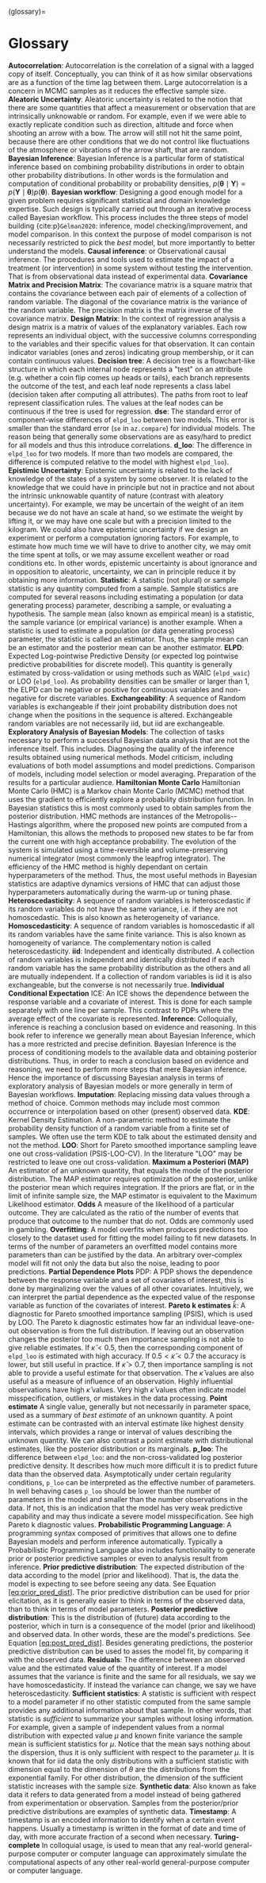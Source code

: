 (glossary)= 
# Glossary 
**Autocorrelation**: Autocorrelation is the correlation of a signal with a lagged copy of itself. Conceptually, you can think of it as how similar observations are as a function of the time lag between them.
Large autocorrelation is a concern in MCMC samples as it reduces the effective sample size.
 **Aleatoric Uncertainty**: Aleatoric uncertainty is related to the notion that there are some quantities that affect a measurement or observation that are intrinsically unknowable or random. For example, even if we were able to exactly replicate condition such as direction, altitude and force when shooting an arrow with a bow. The arrow will still not hit the same point, because there are other conditions that we do not control like fluctuations of the atmosphere or vibrations of the arrow shaft, that are random.
 **Bayesian Inference**: Bayesian Inference is a particular form of statistical inference based on combining probability distributions in order to obtain other probability distributions. In other words is the formulation and computation of conditional probability or probability densities, $p(\boldsymbol{\theta} \mid \boldsymbol{Y}) \propto p(\boldsymbol{Y} \mid \boldsymbol{\theta}) p(\boldsymbol{\theta})$.
 **Bayesian workflow**: Designing a good enough model for a given problem requires significant statistical and domain knowledge expertise. Such design is typically carried out through an iterative process called Bayesian workflow. This process includes the three steps of model building {cite:p}`Gelman2020`: inference, model checking/improvement, and model comparison. In this context the purpose of model comparison is not necessarily restricted to pick the *best* model, but more importantly to better understand the models.
 **Causal inference**: or Observational causal inference. The procedures and tools used to estimate the impact of a treatment (or intervention) in some system without testing the intervention. That is from observational data instead of experimental data.
 **Covariance Matrix and Precision Matrix**: The covariance matrix is a square matrix that contains the covariance between each pair of elements of a collection of random variable. The diagonal of the covariance matrix is the variance of the random variable. The precision matrix is the matrix inverse of the covariance matrix.
 **Design Matrix**: In the context of regression analysis a design matrix is a matrix of values of the explanatory variables. Each row represents an individual object, with the successive columns corresponding to the variables and their specific values for that observation. It can contain indicator variables (ones and zeros) indicating group membership, or it can contain continuous values.
 **Decision tree**: A decision tree is a flowchart-like structure in which each internal node represents a "test\" on an attribute (e.g.
whether a coin flip comes up heads or tails), each branch represents the outcome of the test, and each leaf node represents a class label (decision taken after computing all attributes). The paths from root to leaf represent classification rules. The values at the leaf nodes can be continuous if the tree is used for regression.
 **dse**: The standard error of component-wise differences of `elpd_loo` between two models. This error is smaller than the standard error (`se` in `az.compare`) for individual models. The reason being that generally some observations are as easy/hard to predict for all models and thus this introduce correlations.
 **d_loo**: The difference in `elpd_loo` for two models. If more than two models are compared, the difference is computed relative to the model with highest `elpd_loo`).
 **Epistimic Uncertainty**: Epistemic uncertainty is related to the lack of knowledge of the states of a system by some observer. It is related to the knowledge that we could have in principle but not in practice and not about the intrinsic unknowable quantity of nature (contrast with aleatory uncertainty). For example, we may be uncertain of the weight of an item because we do not have an scale at hand, so we estimate the weight by lifting it, or we may have one scale but with a precision limited to the kilogram. We could also have epistemic uncertainty if we design an experiment or perform a computation ignoring factors. For example, to estimate how much time we will have to drive to another city, we may omit the time spent at tolls, or we may assume excellent weather or road conditions etc. In other words, epistemic uncertainty is about ignorance and in opposition to aleatoric, uncertainty, we can in principle reduce it by obtaining more information.
 **Statistic**: A statistic (not plural) or sample statistic is any quantity computed from a sample. Sample statistics are computed for several reasons including estimating a population (or data generating process) parameter, describing a sample, or evaluating a hypothesis. The sample mean (also known as empirical mean) is a statistic, the sample variance (or empirical variance) is another example. When a statistic is used to estimate a population (or data generating process) parameter, the statistic is called an estimator. Thus, the sample mean can be an estimator and the posterior mean can be another estimator.
 **ELPD**: Expected Log-pointwise Predictive Density (or expected log pointwise predictive probabilities for discrete model). This quantity is generally estimated by cross-validation or using methods such as WAIC (`elpd_waic`) or LOO (`elpd_loo`). As probability densities can be smaller or larger than 1, the ELPD can be negative or positive for continuous variables and non-negative for discrete variables.
 **Exchangeability**: A sequence of Random variables is exchangeable if their joint probability distribution does not change when the positions in the sequence is altered. Exchangeable random variables are not necessarily iid, but iid are exchangeable.
 **Exploratory Analysis of Bayesian Models**: The collection of tasks necessary to perform a successful Bayesian data analysis that are not the inference itself. This includes. Diagnosing the quality of the inference results obtained using numerical methods. Model criticism, including evaluations of both model assumptions and model predictions.
Comparison of models, including model selection or model averaging.
Preparation of the results for a particular audience.
 **Hamiltonian Monte Carlo** Hamiltonian Monte Carlo (HMC) is a Markov chain Monte Carlo (MCMC) method that uses the gradient to efficiently explore a probability distribution function. In Bayesian statistics this is most commonly used to obtain samples from the posterior distribution.
HMC methods are instances of the Metropolis--Hastings algorithm, where the proposed new points are computed from a Hamiltonian, this allows the methods to proposed new states to be far from the current one with high acceptance probability. The evolution of the system is simulated using a time-reversible and volume-preserving numerical integrator (most commonly the leapfrog integrator). The efficiency of the HMC method is highly dependant on certain hyperparameters of the method. Thus, the most useful methods in Bayesian statistics are adaptive dynamics versions of HMC that can adjust those hyperparameters automatically during the warm-up or tuning phase.
 **Heteroscedasticity**: A sequence of random variables is heteroscedastic if its random variables do not have the same variance, i.e. if they are not homoscedastic. This is also known as heterogeneity of variance.
 **Homoscedasticity**: A sequence of random variables is homoscedastic if all its random variables have the same finite variance. This is also known as homogeneity of variance. The complementary notion is called heteroscedasticity.
 **iid**: Independent and identically distributed. A collection of random variables is independent and identically distributed if each random variable has the same probability distribution as the others and all are mutually independent. If a collection of random variables is iid it is also exchangeable, but the converse is not necessarily true.
 **Individual Conditional Expectation** ICE: An ICE shows the dependence between the response variable and a covariate of interest. This is done for each sample separately with one line per sample. This contrast to PDPs where the average effect of the covariate is represented.
 **Inference**: Colloquially, inference is reaching a conclusion based on evidence and reasoning. In this book refer to inference we generally mean about Bayesian Inference, which has a more restricted and precise definition. Bayesian Inference is the process of conditioning models to the available data and obtaining posterior distributions. Thus, in order to reach a conclusion based on evidence and reasoning, we need to perform more steps that mere Bayesian inference. Hence the importance of discussing Bayesian analysis in terms of exploratory analysis of Bayesian models or more generally in term of Bayesian workflows.
 **Imputation**: Replacing missing data values through a method of choice. Common methods may include most common occurrence or interpolation based on other (present) observed data.
 **KDE**: Kernel Density Estimation. A non-parametric method to estimate the probability density function of a random variable from a finite set of samples. We often use the term KDE to talk about the estimated density and not the method.
 **LOO**: Short for Pareto smoothed importance sampling leave one out cross-validation (PSIS-LOO-CV). In the literature "LOO\" may be restricted to leave one out cross-validation.
 **Maximum a Posteriori (MAP)** An estimator of an unknown quantity, that equals the mode of the posterior distribution. The MAP estimator requires optimization of the posterior, unlike the posterior mean which requires integration. If the priors are flat, or in the limit of infinite sample size, the MAP estimator is equivalent to the Maximum Likelihood estimator.
 **Odds** A measure of the likelihood of a particular outcome. They are calculated as the ratio of the number of events that produce that outcome to the number that do not. Odds are commonly used in gambling.
 **Overfitting**: A model overfits when produces predictions too closely to the dataset used for fitting the model failing to fit new datasets.
In terms of the number of parameters an overfitted model contains more parameters than can be justified by the data. An arbitrary over-complex model will fit not only the data but also the noise, leading to poor predictions.
 **Partial Dependence Plots** PDP: A PDP shows the dependence between the response variable and a set of covariates of interest, this is done by marginalizing over the values of all other covariates. Intuitively, we can interpret the partial dependence as the expected value of the response variable as function of the covariates of interest.
 **Pareto k estimates** $\hat k$: A diagnostic for Pareto smoothed importance sampling (PSIS), which is used by LOO. The Pareto k diagnostic estimates how far an individual leave-one-out observation is from the full distribution. If leaving out an observation changes the posterior too much then importance sampling is not able to give reliable estimates. If $\hat \kappa < 0.5$, then the corresponding component of `elpd_loo` is estimated with high accuracy. If $0.5< \hat \kappa <0.7$ the accuracy is lower, but still useful in practice. If $\hat \kappa > 0.7$, then importance sampling is not able to provide a useful estimate for that observation. The $\hat \kappa$ values are also useful as a measure of influence of an observation. Highly influential observations have high $\hat \kappa$ values. Very high $\hat \kappa$ values often indicate model misspecification, outliers, or mistakes in the data processing.
 **Point estimate** A single value, generally but not necessarily in parameter space, used as a summary of *best estimate* of an unknown quantity. A point estimate can be contrasted with an interval estimate like highest density intervals, which provides a range or interval of values describing the unknown quantity. We can also contrast a point estimate with distributional estimates, like the posterior distribution or its marginals.
 **p_loo**: The difference between `elpd_loo`: and the non-cross-validated log posterior predictive density. It describes how much more difficult it is to predict future data than the observed data.
Asymptotically under certain regularity conditions, `p_loo` can be interpreted as the effective number of parameters. In well behaving cases `p_loo` should be lower than the number of parameters in the model and smaller than the number observations in the data. If not, this is an indication that the model has very weak predictive capability and may thus indicate a severe model misspecification. See high Pareto k diagnostic values.
 **Probabilistic Programming Language**: A programming syntax composed of primitives that allows one to define Bayesian models and perform inference automatically. Typically a Probabilistic Programming Language also includes functionality to generate prior or posterior predictive samples or even to analysis result from inference.
 **Prior predictive distribution**: The expected distribution of the data according to the model (prior and likelihood). That is, the data the model is expecting to see before seeing any data. See Equation [\[eq:prior_pred_dist\]](eq:prior_pred_dist). The prior predictive distribution can be used for prior elicitation, as it is generally easier to think in terms of the observed data, than to think in terms of model parameters.
 **Posterior predictive distribution**: This is the distribution of (future) data according to the posterior, which in turn is a consequence of the model (prior and likelihood) and observed data. In other words, these are the model's predictions. See Equation [\[eq:post_pred_dist\]](eq:post_pred_dist). Besides generating predictions, the posterior predictive distribution can be used to asses the model fit, by comparing it with the observed data.
 **Residuals**: The difference between an observed value and the estimated value of the quantity of interest. If a model assumes that the variance is finite and the same for all residuals, we say we have homoscedasticity. If instead the variance can change, we say we have heteroscedasticity.
 **Sufficient statistics**: A statistic is sufficient with respect to a model parameter if no other statistic computed from the same sample provides any additional information about that sample. In other words, that statistic is *sufficient* to summarize your samples without losing information. For example, given a sample of independent values from a normal distribution with expected value $\mu$ and known finite variance the sample mean is sufficient statistics for $\mu$. Notice that the mean says nothing about the dispersion, thus it is only sufficient with respect to the parameter $\mu$. It is known that for iid data the only distributions with a sufficient statistic with dimension equal to the dimension of $\theta$ are the distributions from the exponential family.
For other distribution, the dimension of the sufficient statistic increases with the sample size.
 **Synthetic data**: Also known as fake data it refers to data generated from a model instead of being gathered from experimentation or observation. Samples from the posterior/prior predictive distributions are examples of synthetic data.
 **Timestamp**: A timestamp is an encoded information to identify when a certain event happens. Usually a timestamp is written in the format of date and time of day, with more accurate fraction of a second when necessary.
 **Turing-complete** In colloquial usage, is used to mean that any real-world general-purpose computer or computer language can approximately simulate the computational aspects of any other real-world general-purpose computer or computer language.
